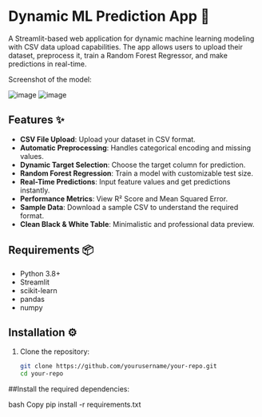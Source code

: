 # Dynamic ML Prediction App 🚀

A Streamlit-based web application for dynamic machine learning modeling with CSV data upload capabilities. The app allows users to upload their dataset, preprocess it, train a Random Forest Regressor, and make predictions in real-time.

Screenshot of the model:

![image](https://github.com/user-attachments/assets/f6b9ccfc-64f1-456a-98aa-18e529300ab1)
![image](https://github.com/user-attachments/assets/4342eaa4-5a54-4c56-887d-8693b0ebfab0)


## Features ✨
- **CSV File Upload**: Upload your dataset in CSV format.
- **Automatic Preprocessing**: Handles categorical encoding and missing values.
- **Dynamic Target Selection**: Choose the target column for prediction.
- **Random Forest Regression**: Train a model with customizable test size.
- **Real-Time Predictions**: Input feature values and get predictions instantly.
- **Performance Metrics**: View R² Score and Mean Squared Error.
- **Sample Data**: Download a sample CSV to understand the required format.
- **Clean Black & White Table**: Minimalistic and professional data preview.

## Requirements 📦
- Python 3.8+
- Streamlit
- scikit-learn
- pandas
- numpy

## Installation ⚙️
1. Clone the repository:
   ```bash
   git clone https://github.com/yourusername/your-repo.git
   cd your-repo

##Install the required dependencies:

bash
Copy
pip install -r requirements.txt   
